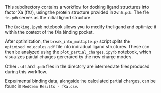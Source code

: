 This subdirectory contains a workflow for docking ligand structures into factor Xa (fXa), using the protein structure provided in `2vh6.pdb`. The file `in.pdb` serves as the initial ligand structure.

The `Docking.ipynb` notebook allows you to modify the ligand and optimize it within the context of the fXa binding pocket.

After optimization, the `break_into_multiple.py` script splits the `optimised_molecules.sdf` file into individual ligand structures. These can then be analyzed using the `plot_partial_charges.ipynb` notebook, which visualizes partial charges generated by the new charge models.

Other `.sdf` and `.pdb` files in the directory are intermediate files produced during this workflow.

Experimental binding data, alongside the calculated partial charges, can be found in `MedChem Results - fXa.csv`.
